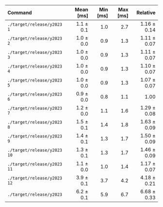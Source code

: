 | Command | Mean [ms] | Min [ms] | Max [ms] | Relative |
|:---|---:|---:|---:|---:|
| `./target/release/y2023 1` | 1.1 ± 0.1 | 1.0 | 2.7 | 1.16 ± 0.14 |
| `./target/release/y2023 2` | 1.0 ± 0.0 | 0.9 | 1.3 | 1.11 ± 0.07 |
| `./target/release/y2023 3` | 1.0 ± 0.0 | 0.9 | 1.3 | 1.11 ± 0.07 |
| `./target/release/y2023 4` | 1.0 ± 0.0 | 0.9 | 1.3 | 1.10 ± 0.07 |
| `./target/release/y2023 5` | 1.0 ± 0.0 | 0.9 | 1.3 | 1.07 ± 0.07 |
| `./target/release/y2023 6` | 0.9 ± 0.0 | 0.8 | 1.1 | 1.00 |
| `./target/release/y2023 7` | 1.2 ± 0.0 | 1.1 | 1.6 | 1.29 ± 0.08 |
| `./target/release/y2023 8` | 1.5 ± 0.1 | 1.4 | 1.8 | 1.63 ± 0.09 |
| `./target/release/y2023 9` | 1.4 ± 0.1 | 1.3 | 1.7 | 1.50 ± 0.09 |
| `./target/release/y2023 10` | 1.3 ± 0.1 | 1.3 | 1.7 | 1.46 ± 0.09 |
| `./target/release/y2023 11` | 1.1 ± 0.0 | 1.0 | 1.4 | 1.17 ± 0.07 |
| `./target/release/y2023 12` | 3.9 ± 0.1 | 3.7 | 4.2 | 4.18 ± 0.21 |
| `./target/release/y2023` | 6.2 ± 0.1 | 5.9 | 6.7 | 6.68 ± 0.33 |
